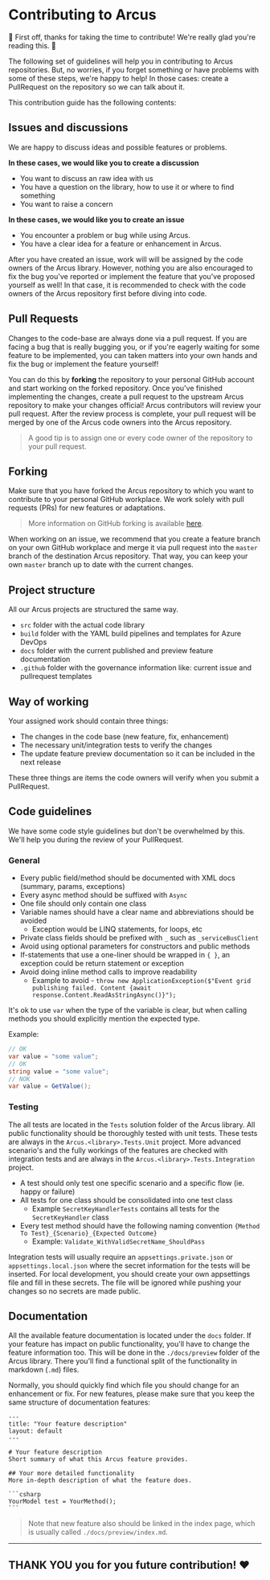 # Contributing to Arcus
🎉 First off, thanks for taking the time to contribute! We're really glad you're reading this. 🎉

The following set of guidelines will help you in contributing to Arcus repositories.
But, no worries, if you forget something or have problems with some of these steps, we're happy to help! In those cases: create a PullRequest on the repository so we can talk about it.

This contribution guide has the following contents:

## Issues and discussions
We are happy to discuss ideas and possible features or problems.

**In these cases, we would like you to create a discussion**
- You want to discuss an raw idea with us
- You have a question on the library, how to use it or where to find something
- You want to raise a concern

**In these cases, we would like you to create an issue**
- You encounter a problem or bug while using Arcus.
- You have a clear idea for a feature or enhancement in Arcus.

After you have created an issue, work will will be assigned by the code owners of the Arcus library.  However, nothing you are also encouraged to fix the bug you've reported or implement the feature that you've proposed yourself as well!  In that case, it is recommended to check with the code owners of the Arcus repository first before diving into code.


## Pull Requests
Changes to the code-base are always done via a pull request.
If you are facing a bug that is really bugging you, or if you're eagerly waiting for some feature to be implemented, you can taken matters into your own hands and fix the bug or implement the feature yourself!

You can do this by **forking** the repository to your personal GitHub account and start working on the forked repository.  Once you've finished implementing the changes, create a pull request to the upstream Arcus repository to make your changes official!
Arcus contributors will review your pull request.  After the review process is complete, your pull request will be merged by one of the Arcus code owners into the Arcus repository.

> A good tip is to assign one or every code owner of the repository to your pull request.

## Forking
Make sure that you have forked the Arcus repository to which you want to contribute to your personal GitHub workplace. We work solely with pull requests (PRs) for new features or adaptations.

> More information on GitHub forking is available [here](https://guides.github.com/activities/forking/).

When working on an issue, we recommend that you create a feature branch on your own GitHub workplace and merge it via pull request into the `master` branch of the destination Arcus repository. That way, you can keep your own `master` branch up to date with the current changes.

## Project structure
All our Arcus projects are structured the same way.

- `src` folder with the actual code library
- `build` folder with the YAML build pipelines and templates for Azure DevOps
- `docs` folder with the current published and preview feature documentation
- `.github` folder with the governance information like: current issue and pullrequest templates 

## Way of working
Your assigned work should contain three things:
- The changes in the code base (new feature, fix, enhancement)
- The necessary unit/integration tests to verify the changes
- The update feature preview documentation so it can be included in the next release

These three things are items the code owners will verify when you submit a PullRequest.

## Code guidelines
We have some code style guidelines but don't be overwhelmed by this. We'll help you during the review of your PullRequest.

### General
- Every public field/method should be documented with XML docs (summary, params, exceptions)
- Every async method should be suffixed with `Async`
- One file should only contain one class
- Variable names should have a clear name and abbreviations should be avoided
  - Exception would be LINQ statements, for loops, etc
- Private class fields should be prefixed with `_` such as `_serviceBusClient`
- Avoid using optional parameters for constructors and public methods
- If-statements that use a one-liner should be wrapped in `{ }`, an exception could be return statement or exception
- Avoid doing inline method calls to improve readability
  - Example to avoid - `throw new ApplicationException($"Event grid publishing failed. Content {await response.Content.ReadAsStringAsync()}");`

It's ok to use `var` when the type of the variable is clear, but when calling methods you should explicitly mention the expected type.

Example:
```csharp
// OK
var value = "some value";
// OK
string value = "some value";
// NOK
var value = GetValue();
```

### Testing
The all tests are located in the `Tests` solution folder of the Arcus library. All public functionality should be thoroughly tested with unit tests. These tests are always in the `Arcus.<library>.Tests.Unit` project. More advanced scenario's and the fully workings of the features are checked with integration tests and are always in the `Arcus.<library>.Tests.Integration` project. 

- A test should only test one specific scenario and a specific flow (ie. happy or failure)
- All tests for one class should be consolidated into one test class
  - Example `SecretKeyHandlerTests` contains all tests for the `SecretKeyHandler` class
- Every test method should have the following naming convention `{Method To Test}_{Scenario}_{Expected Outcome}`
  - Example: `Validate_WithValidSecretName_ShouldPass`

Integration tests will usually require an `appsettings.private.json` or `appsettings.local.json` where the secret information for the tests will be inserted.
For local development, you should create your own appsettings file and fill in these secrets. The file will be ignored while pushing your changes so no secrets are made public.

## Documentation
All the available feature documentation is located under the `docs` folder. If your feature has impact on public functionality, you'll have to change the feature information too.
This will be done in the `./docs/preview` folder of the Arcus library. There you'll find a functional split of the functionality in markdown (`.md`) files.

Normally, you should quickly find which file you should change for an enhancement or fix. 
For new features, please make sure that you keep the same structure of documentation features:

````
---
title: "Your feature description"
layout: default
---

# Your feature description
Short summary of what this Arcus feature provides.

## Your more detailed functionality
More in-depth description of what the feature does.

```csharp
YourModel test = YourMethod(); 
```
````

> Note that new feature also should be linked in the index page, which is usually called `./docs/preview/index.md`.

___
## THANK YOU you for you future contribution! ♥
